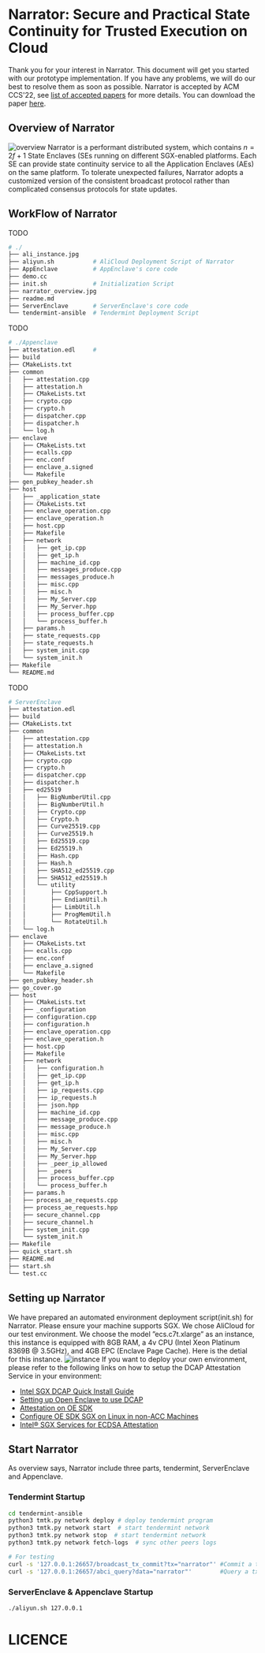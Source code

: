 # Narrator: Secure and Practical State Continuity for Trusted Execution on Cloud
Thank you for your interest in Narrator. This document will get you started with our prototype implementation. If you have any problems, we will do our best to resolve them as soon as possible. 
Narrator is accepted by ACM CCS'22, see [list of accepted papers](https://www.sigsac.org/ccs/CCS2022/program/accepted-papers.html) for more details. You can download the paper [here]().


## Overview of Narrator
![overview](./narrator_overview.jpg )
Narrator is a performant distributed system, which contains $n = 2f + 1$ State Enclaves (SEs running on different SGX-enabled platforms. Each SE can provide state continuity service to all the Application Enclaves (AEs) on the same platform. To tolerate unexpected failures, Narrator adopts a customized version of the consistent broadcast protocol rather than complicated consensus protocols for state updates.

## WorkFlow of Narrator

TODO
``` Bash
# ./
├── ali_instance.jpg
├── aliyun.sh           # AliCloud Deployment Script of Narrator
├── AppEnclave          # AppEnclave's core code
├── demo.cc    
├── init.sh             # Initialization Script
├── narrator_overview.jpg
├── readme.md
├── ServerEnclave       # ServerEnclave's core code
└── tendermint-ansible  # Tendermint Deployment Script
```

TODO
``` Bash
# ./Appenclave
├── attestation.edl     # 
├── build
├── CMakeLists.txt
├── common
│   ├── attestation.cpp
│   ├── attestation.h
│   ├── CMakeLists.txt
│   ├── crypto.cpp
│   ├── crypto.h
│   ├── dispatcher.cpp
│   ├── dispatcher.h
│   └── log.h
├── enclave
│   ├── CMakeLists.txt
│   ├── ecalls.cpp
│   ├── enc.conf
│   ├── enclave_a.signed
│   └── Makefile
├── gen_pubkey_header.sh
├── host
│   ├── _application_state
│   ├── CMakeLists.txt
│   ├── enclave_operation.cpp
│   ├── enclave_operation.h
│   ├── host.cpp
│   ├── Makefile
│   ├── network
│   │   ├── get_ip.cpp
│   │   ├── get_ip.h
│   │   ├── machine_id.cpp
│   │   ├── messages_produce.cpp
│   │   ├── messages_produce.h
│   │   ├── misc.cpp
│   │   ├── misc.h
│   │   ├── My_Server.cpp
│   │   ├── My_Server.hpp
│   │   ├── process_buffer.cpp
│   │   └── process_buffer.h
│   ├── params.h
│   ├── state_requests.cpp
│   ├── state_requests.h
│   ├── system_init.cpp
│   └── system_init.h
├── Makefile
└── README.md
```

TODO
``` Bash
# ServerEnclave
├── attestation.edl
├── build
├── CMakeLists.txt
├── common
│   ├── attestation.cpp
│   ├── attestation.h
│   ├── CMakeLists.txt
│   ├── crypto.cpp
│   ├── crypto.h
│   ├── dispatcher.cpp
│   ├── dispatcher.h
│   ├── ed25519
│   │   ├── BigNumberUtil.cpp
│   │   ├── BigNumberUtil.h
│   │   ├── Crypto.cpp
│   │   ├── Crypto.h
│   │   ├── Curve25519.cpp
│   │   ├── Curve25519.h
│   │   ├── Ed25519.cpp
│   │   ├── Ed25519.h
│   │   ├── Hash.cpp
│   │   ├── Hash.h
│   │   ├── SHA512_ed25519.cpp
│   │   ├── SHA512_ed25519.h
│   │   └── utility
│   │       ├── CppSupport.h
│   │       ├── EndianUtil.h
│   │       ├── LimbUtil.h
│   │       ├── ProgMemUtil.h
│   │       └── RotateUtil.h
│   └── log.h
├── enclave
│   ├── CMakeLists.txt
│   ├── ecalls.cpp
│   ├── enc.conf
│   ├── enclave_a.signed
│   └── Makefile
├── gen_pubkey_header.sh
├── go_cover.go
├── host
│   ├── CMakeLists.txt
│   ├── _configuration
│   ├── configuration.cpp
│   ├── configuration.h
│   ├── enclave_operation.cpp
│   ├── enclave_operation.h
│   ├── host.cpp
│   ├── Makefile
│   ├── network
│   │   ├── configuration.h
│   │   ├── get_ip.cpp
│   │   ├── get_ip.h
│   │   ├── ip_requests.cpp
│   │   ├── ip_requests.h
│   │   ├── json.hpp
│   │   ├── machine_id.cpp
│   │   ├── message_produce.cpp
│   │   ├── message_produce.h
│   │   ├── misc.cpp
│   │   ├── misc.h
│   │   ├── My_Server.cpp
│   │   ├── My_Server.hpp
│   │   ├── _peer_ip_allowed
│   │   ├── _peers
│   │   ├── process_buffer.cpp
│   │   └── process_buffer.h
│   ├── params.h
│   ├── process_ae_requests.cpp
│   ├── process_ae_requests.hpp
│   ├── secure_channel.cpp
│   ├── secure_channel.h
│   ├── system_init.cpp
│   └── system_init.h
├── Makefile
├── quick_start.sh
├── README.md
├── start.sh
└── test.cc
```

## Setting up Narrator
We have prepared an automated environment deployment script(init.sh) for Narrator. Please ensure your machine supports SGX. We chose AliCloud for our test environment. We choose the model ”ecs.c7t.xlarge” as an instance, this instance is equipped with 8GB RAM, a 4v CPU (Intel Xeon Platinum 8369B @ 3.5GHz), and 4GB EPC (Enclave Page Cache). 
Here is the detial for this instance. ![instance](./ali_instance.jpg)
If you want to deploy your own environment, please refer to the following links on how to setup the DCAP Attestation Service in your environment:

- [Intel SGX DCAP Quick Install Guide](https://software.intel.com/content/www/us/en/develop/articles、intel-software-guard-extensions-data-center-attestation-primitives-quick-install-guide.html)
- [Setting up Open Enclave to use DCAP](https://github.com/openenclave/openenclave/blob/master/docs/GettingStartedDocs/Contributors/NonAccMachineSGXLinuxGettingStarted.md)
- [Attestation on OE SDK](https://github.com/openenclave/openenclave/blob/master/docs/DesignDocs/SGX_QuoteEx_Integration.md)
- [Configure OE SDK SGX on Linux in non-ACC Machines](https://github.com/openenclave/openenclave/blob/master/docs/GettingStartedDocs/Contributors/NonAccMachineSGXLinuxGettingStarted.md)
- [Intel® SGX Services for ECDSA Attestation ](https://api.portal.trustedservices.intel.com)


## Start Narrator
As overview says, Narrator include three parts, tendermint, ServerEnclave and Appenclave.
### Tendermint Startup

``` Bash
cd tendermint-ansible
python3 tmtk.py network deploy # deploy tendermint program
python3 tmtk.py network start  # start tendermint network
python3 tmtk.py network stop  # start tendermint network
python3 tmtk.py network fetch-logs  # sync other peers logs

# For testing
curl -s '127.0.0.1:26657/broadcast_tx_commit?tx="narrator"' #Commit a tx
curl -s '127.0.0.1:26657/abci_query?data="narrator"'        #Query a tx
```
### ServerEnclave & Appenclave Startup
``` Bash
./aliyun.sh 127.0.0.1 
```



# LICENCE
